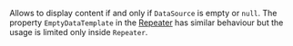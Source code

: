 Allows to display content if and only if `DataSource` is empty or `null`. The property `EmptyDataTemplate` in the [Repeater](/docs/controls/businesspack/Repeater/{branch}) has similar behaviour but the usage is limited only inside `Repeater`.